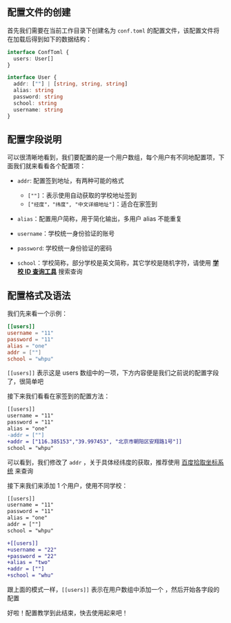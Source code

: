 ## 配置文件的创建

首先我们需要在当前工作目录下创建名为 `conf.toml` 的配置文件，该配置文件将在加载后得到如下的数据结构：

  ```ts
  interface ConfToml {
    users: User[]
  }
  
  interface User {
    addr: [""] | [string, string, string]
    alias: string
    password: string
    school: string
    username: string
  }
  ```

## 配置字段说明

可以很清晰地看到，我们要配置的是一个用户数组，每个用户有不同地配置项，下面我们就来看看各个配置项：

- `addr`: 配置签到地址，有两种可能的格式

  - `[""]`：表示使用自动获取的学校地址签到
  - `["经度"，"纬度", "中文详细地址"]`：适合在家签到

- `alias`：配置用户简称，用于简化输出，多用户 alias 不能重复

- `username`：学校统一身份验证的账号
- `password`: 学校统一身份验证的密码
- `school`：学校简称，部分学校是英文简称，其它学校是随机字符，请使用 **[学校 ID 查询工具](https://cea.beetcb.com)** 搜索查询

## 配置格式及语法

我们先来看一个示例：

```toml
[[users]]
username = "11"
password = "11"
alias = "one"
addr = [""]
school = "whpu"
```

`[[users]]` 表示这是 users 数组中的一项，下方内容便是我们之前说的配置字段了，很简单吧

接下来我们看看在家签到的配置方法：

```diff
[[users]]
username = "11"
password = "11"
alias = "one"
-addr = [""]
+addr = ["116.385153","39.997453", "北京市朝阳区安翔路1号"]]
school = "whpu"
```

可以看到，我们修改了 `addr` ，关于具体经纬度的获取，推荐使用 [百度拾取坐标系统](https://api.map.baidu.com/lbsapi/getpoint/index.html) 来查询

接下来我们来添加 1 个用户，使用不同学校：

```diff
[[users]]
username = "11"
password = "11"
alias = "one"
addr = [""]
school = "whpu"

+[[users]]
+username = "22"
+password = "22"
+alias = "two"
+addr = [""]
+school = "whu"
```


跟上面的模式一样，`[[users]]` 表示在用户数组中添加一个 ，然后开始各字段的配置


好啦！配置教学到此结束，快去使用起来吧！
